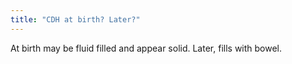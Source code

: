 ```yaml
---
title: "CDH at birth? Later?"
---
```

At birth may be fluid filled and appear solid. Later, fills with bowel.

